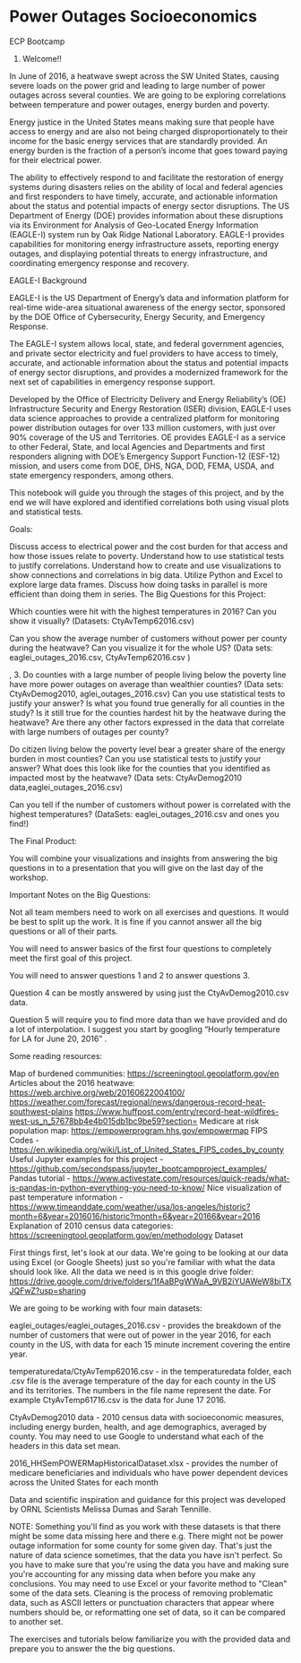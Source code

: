 # Power Outages Socioeconomics
ECP Bootcamp 
1. Welcome!!

In June of 2016, a heatwave swept across the SW United States, causing severe loads on the power grid and leading to large number of power outages across several counties. We are going to be exploring correlations between temperature and power outages, energy burden and poverty.

Energy justice in the United States means making sure that people have access to energy and are also not being charged disproportionately to their income for the basic energy services that are standardly provided. An energy burden is the fraction of a person’s income that goes toward paying for their electrical power.

The ability to effectively respond to and facilitate the restoration of energy systems during disasters relies on the ability of local and federal agencies and first responders to have timely, accurate, and actionable information about the status and potential impacts of energy sector disruptions. The US Department of Energy (DOE) provides information about these disruptions via its Environment for Analysis of Geo-Located Energy Information (EAGLE-I) system run by Oak Ridge National Laboratory. EAGLE-I provides capabilities for monitoring energy infrastructure assets, reporting energy outages, and displaying potential threats to energy infrastructure, and coordinating emergency response and recovery.

EAGLE-I Background

EAGLE-I is the US Department of Energy’s data and information platform for real-time wide-area situational awareness of the energy sector, sponsored by the DOE Office of Cybersecurity, Energy Security, and Emergency Response​.

The EAGLE-I system allows local, state, and federal government agencies, and private sector electricity and fuel providers to have access to timely, accurate, and actionable information about the status and potential impacts of energy sector disruptions, and provides a modernized framework for the next set of capabilities in emergency response support.

Developed by the Office of Electricity Delivery and Energy Reliability’s (OE) Infrastructure Security and Energy Restoration (ISER) division, EAGLE-I uses data science approaches to provide a centralized platform for monitoring power distribution outages for over 133 million customers, with just over 90% coverage of the US and Territories​. OE provides EAGLE-I as a service to other Federal, State, and local Agencies and Departments and first responders aligning with DOE’s Emergency Support Function-12 (ESF-12) mission, and users come from DOE, DHS, NGA, DOD, FEMA, USDA, and state emergency responders, among others.​​

This notebook will guide you through the stages of this project, and by the end we will have explored and identified correlations both using visual plots and statistical tests.

Goals:

Discuss access to electrical power and the cost burden for that access and how those issues relate to poverty.
Understand how to use statistical tests to justify correlations.
Understand how to create and use visualizations to show connections and correlations in big data.
Utilize Python and Excel to explore large data frames.
Discuss how doing tasks in parallel is more efficient than doing them in series.
The Big Questions for this Project:

Which counties were hit with the highest temperatures in 2016? Can you show it visually? (Datasets: CtyAvTemp62016.csv)

Can you show the average number of customers without power per county during the heatwave? Can you visualize it for the whole US? (Data sets: eaglei_outages_2016.csv, CtyAvTemp62016.csv )

, 3. Do counties with a large number of people living below the poverty line have more power outages on average than wealthier counties? (Data sets: CtyAvDemog2010, aglei_outages_2016.csv) Can you use statistical tests to justify your answer? Is what you found true generally for all counties in the study? Is it still true for the counties hardest hit by the heatwave during the heatwave? Are there any other factors expressed in the data that correlate with large numbers of outages per county?

Do citizen living below the poverty level bear a greater share of the energy burden in most counties? Can you use statistical tests to justify your answer? What does this look like for the counties that you identified as impacted most by the heatwave? (Data sets: CtyAvDemog2010 data,eaglei_outages_2016.csv)

Can you tell if the number of customers without power is correlated with the highest temperatures? (DataSets: eaglei_outages_2016.csv and ones you find!)

The Final Product:

You will combine your visualizations and insights from answering the big questions in to a presentation that you will give on the last day of the workshop.

Important Notes on the Big Questions:

Not all team members need to work on all exercises and questions. It would be best to split up the work. It is fine if you cannot answer all the big questions or all of their parts.

You will need to answer basics of the first four questions to completely meet the first goal of this project.

You will need to answer questions 1 and 2 to answer questions 3.

Question 4 can be mostly answered by using just the CtyAvDemog2010.csv data.

Question 5 will require you to find more data than we have provided and do a lot of interpolation. I suggest you start by googling “Hourly temperature for LA for June 20, 2016” .

Some reading resources:

Map of burdened communities: https://screeningtool.geoplatform.gov/en
Articles about the 2016 heatwave:
https://web.archive.org/web/20160622004100/
https://weather.com/forecast/regional/news/dangerous-record-heat-southwest-plains
https://www.huffpost.com/entry/record-heat-wildfires-west-us_n_57678bb4e4b015db1bc9be59?section=
Medicare at risk population map: https://empowerprogram.hhs.gov/empowermap
FIPS Codes - https://en.wikipedia.org/wiki/List_of_United_States_FIPS_codes_by_county
Useful Jupyter examples for this project - https://github.com/secondspass/jupyter_bootcampproject_examples/
Pandas tutorial - https://www.activestate.com/resources/quick-reads/what-is-pandas-in-python-everything-you-need-to-know/
Nice visualization of past temperature information - https://www.timeanddate.com/weather/usa/los-angeles/historic?month=6&year=2016016/historic?month=6&year=20166&year=2016
Explanation of 2010 census data categories: https://screeningtool.geoplatform.gov/en/methodology
Dataset

First things first, let's look at our data. We're going to be looking at our data using Excel (or Google Sheets) just so you're familiar with what the data should look like. All the data we need is in this google drive folder: https://drive.google.com/drive/folders/1fAaBPgWWaA_9VB2iYUAWeW8biTXJQFwZ?usp=sharing

We are going to be working with four main datasets:

eaglei_outages/eaglei_outages_2016.csv - provides the breakdown of the number of customers that were out of power in the year 2016, for each county in the US, with data for each 15 minute increment covering the entire year.

temperaturedata/CtyAvTemp62016.csv - in the temperaturedata folder, each .csv file is the average temperature of the day for each county in the US and its territories. The numbers in the file name represent the date. For example CtyAvTemp61716.csv is the data for June 17 2016.

CtyAvDemog2010 data - 2010 census data with socioeconomic measures, including energy burden, health, and age demographics, averaged by county. You may need to use Google to understand what each of the headers in this data set mean.

2016_HHSemPOWERMapHistoricalDataset.xlsx - provides the number of medicare beneficiaries and individuals who have power dependent devices across the United States for each month

Data and scientific inspiration and guidance for this project was developed by ORNL Scientists Melissa Dumas and Sarah Tennille.

NOTE: Something you'll find as you work with these datasets is that there might be some data missing here and there e.g. There might not be power outage information for some county for some given day. That's just the nature of data science sometimes, that the data you have isn't perfect. So you have to make sure that you're using the data you have and making sure you're accounting for any missing data when before you make any conclusions. You may need to use Excel or your favorite method to "Clean" some of the data sets. Cleaning is the process of removing problematic data, such as ASCII letters or punctuation characters that appear where numbers should be, or reformatting one set of data, so it can be compared to another set.

The exercises and tutorials below familiarize you with the provided data and prepare you to answer the the big questions.
